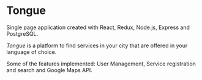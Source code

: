 # Tongue

Single page application created with React, Redux, Node.js, Express and PostgreSQL.

*Tongue* is a platform to find services in your city that are offered in your language of choice.

Some of the features implemented: User Management, Service registration and search and Google Maps API. 
